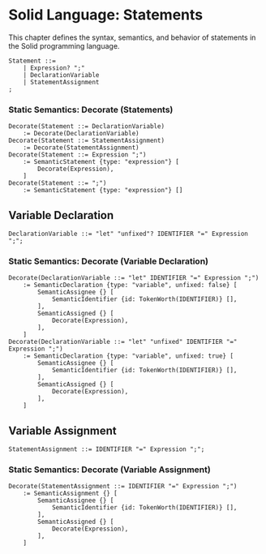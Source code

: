 # Solid Language: Statements
This chapter defines the syntax, semantics, and behavior of statements in the Solid programming language.

```w3c
Statement ::=
	| Expression? ";"
	| DeclarationVariable
	| StatementAssignment
;
```


### Static Semantics: Decorate (Statements)
```w3c
Decorate(Statement ::= DeclarationVariable)
	:= Decorate(DeclarationVariable)
Decorate(Statement ::= StatementAssignment)
	:= Decorate(StatementAssignment)
Decorate(Statement ::= Expression ";")
	:= SemanticStatement {type: "expression"} [
		Decorate(Expression),
	]
Decorate(Statement ::= ";")
	:= SemanticStatement {type: "expression"} []
```



## Variable Declaration
```w3c
DeclarationVariable ::= "let" "unfixed"? IDENTIFIER "=" Expression ";";
```


### Static Semantics: Decorate (Variable Declaration)
```w3c
Decorate(DeclarationVariable ::= "let" IDENTIFIER "=" Expression ";")
	:= SemanticDeclaration {type: "variable", unfixed: false} [
		SemanticAssignee {} [
			SemanticIdentifier {id: TokenWorth(IDENTIFIER)} [],
		],
		SemanticAssigned {} [
			Decorate(Expression),
		],
	]
Decorate(DeclarationVariable ::= "let" "unfixed" IDENTIFIER "=" Expression ";")
	:= SemanticDeclaration {type: "variable", unfixed: true} [
		SemanticAssignee {} [
			SemanticIdentifier {id: TokenWorth(IDENTIFIER)} [],
		],
		SemanticAssigned {} [
			Decorate(Expression),
		],
	]
```



## Variable Assignment
```w3c
StatementAssignment ::= IDENTIFIER "=" Expression ";";
```


### Static Semantics: Decorate (Variable Assignment)
```w3c
Decorate(StatementAssignment ::= IDENTIFIER "=" Expression ";")
	:= SemanticAssignment {} [
		SemanticAssignee {} [
			SemanticIdentifier {id: TokenWorth(IDENTIFIER)} [],
		],
		SemanticAssigned {} [
			Decorate(Expression),
		],
	]
```
